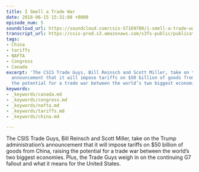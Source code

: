 ```yaml
---
title: I Smell a Trade War
date: 2018-06-15 15:31:08 +0000
episode_num: 5
soundcloud_url: https://soundcloud.com/csis-57169780/i-smell-a-trade-war?in=csis-57169780/sets/the-trade-guys
transcript_url: https://csis-prod.s3.amazonaws.com/s3fs-public/publication/180615_I_Smell_a_Trade_War_Episode_5.pdf?57JfAHrYJjyNQyxies.AvmisumS3MqGd
tags:
- China
- tariffs
- NAFTA
- Congress
- Canada
excerpt: 'The CSIS Trade Guys, Bill Reinsch and Scott Miller, take on the Trump administration’s
  announcement that it will impose tariffs on $50 billion of goods from China, raising
  the potential for a trade war between the world’s two biggest economies. '
keywords:
- _keywords/canada.md
- _keywords/congress.md
- _keywords/nafta.md
- _keywords/tariffs.md
- _keywords/china.md

---
```

The CSIS Trade Guys, Bill Reinsch and Scott Miller, take on the Trump administration’s announcement that it will impose tariffs on $50 billion of goods from China, raising the potential for a trade war between the world’s two biggest economies. Plus, the Trade Guys weigh in on the continuing G7 fallout and what it means for the United States. 